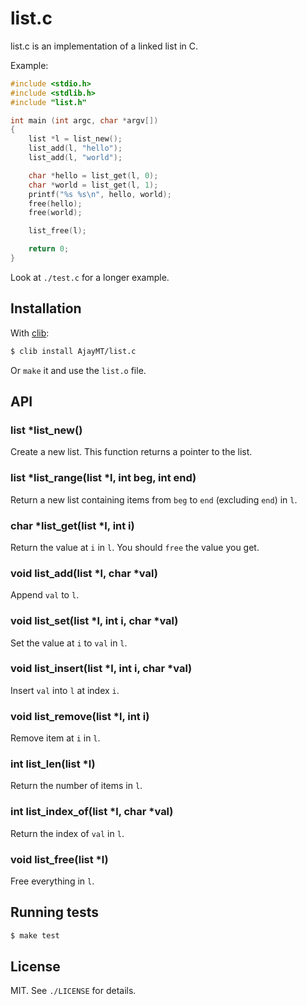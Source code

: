 
# list.c
list.c is an implementation of a linked list in C.

Example:

```c
#include <stdio.h>
#include <stdlib.h>
#include "list.h"

int main (int argc, char *argv[])
{
    list *l = list_new();
    list_add(l, "hello");
    list_add(l, "world");

    char *hello = list_get(l, 0);
    char *world = list_get(l, 1);
    printf("%s %s\n", hello, world);
    free(hello);
    free(world);

    list_free(l);

    return 0;
}
```

Look at `./test.c` for a longer example.

## Installation
With [clib](http://github.com/clibs/clib):

```sh
$ clib install AjayMT/list.c
```

Or `make` it and use the `list.o` file.

## API
### list *list_new()
Create a new list. This function returns a pointer to the list.

### list *list_range(list *l, int beg, int end)
Return a new list containing items from `beg` to `end` (excluding `end`) in `l`.

### char *list_get(list *l, int i)
Return the value at `i` in `l`. You should `free` the value you get.

### void list_add(list *l, char *val)
Append `val` to `l`.

### void list_set(list *l, int i, char *val)
Set the value at `i` to `val` in `l`.

### void list_insert(list *l, int i, char *val)
Insert `val` into `l` at index `i`.

### void list_remove(list *l, int i)
Remove item at `i` in `l`.

### int list_len(list *l)
Return the number of items in `l`.

### int list_index_of(list *l, char *val)
Return the index of `val` in `l`.

### void list_free(list *l)
Free everything in `l`.

## Running tests

```sh
$ make test
```

## License
MIT. See `./LICENSE` for details.
